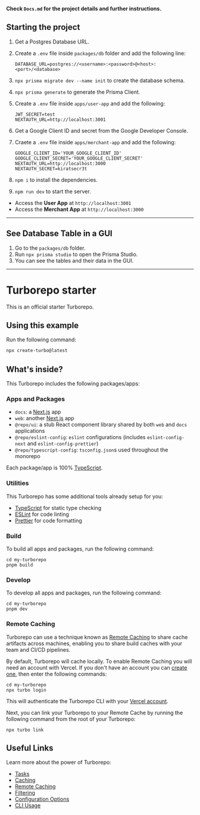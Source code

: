 **Check `Docs.md` for the project details and further instructions.**

## Starting the project

1. Get a Postgres Database URL.
2. Create a `.env` file inside `packages/db` folder and add the following line:
    ```
    DATABASE_URL=postgres://<username>:<password>@<host>:<port>/<database>
    ```
3. `npx prisma migrate dev --name init` to create the database schema.
4. `npx prisma generate` to generate the Prisma Client.

5. Create a `.env` file inside `apps/user-app` and add the following:
    ```
    JWT_SECRET=test
    NEXTAUTH_URL=http://localhost:3001
    ```

6. Get a Google Client ID and secret from the Google Developer Console.

7. Craete a `.env` file inside `apps/merchant-app` and add the following:
    ```
    GOOGLE_CLIENT_ID='YOUR_GOOGLE_CLIENT_ID'
    GOOGLE_CLIENT_SECRET='YOUR_GOOGLE_CLIENT_SECRET'
    NEXTAUTH_URL=http://localhost:3000
    NEXTAUTH_SECRET=kiratsecr3t
    ```

6. `npm i` to install the dependencies.
7. `npm run dev` to start the server.

- Access the **User App** at `http://localhost:3001`
- Access the **Merchant App** at `http://localhost:3000`

---

## See Database Table in a GUI

1. Go to the `packages/db` folder.
2. Run `npx prisma studio` to open the Prisma Studio.
3. You can see the tables and their data in the GUI.

---


# Turborepo starter

This is an official starter Turborepo.

## Using this example

Run the following command:

```sh
npx create-turbo@latest
```

## What's inside?

This Turborepo includes the following packages/apps:

### Apps and Packages

- `docs`: a [Next.js](https://nextjs.org/) app
- `web`: another [Next.js](https://nextjs.org/) app
- `@repo/ui`: a stub React component library shared by both `web` and `docs` applications
- `@repo/eslint-config`: `eslint` configurations (includes `eslint-config-next` and `eslint-config-prettier`)
- `@repo/typescript-config`: `tsconfig.json`s used throughout the monorepo

Each package/app is 100% [TypeScript](https://www.typescriptlang.org/).

### Utilities

This Turborepo has some additional tools already setup for you:

- [TypeScript](https://www.typescriptlang.org/) for static type checking
- [ESLint](https://eslint.org/) for code linting
- [Prettier](https://prettier.io) for code formatting

### Build

To build all apps and packages, run the following command:

```
cd my-turborepo
pnpm build
```

### Develop

To develop all apps and packages, run the following command:

```
cd my-turborepo
pnpm dev
```

### Remote Caching

Turborepo can use a technique known as [Remote Caching](https://turbo.build/repo/docs/core-concepts/remote-caching) to share cache artifacts across machines, enabling you to share build caches with your team and CI/CD pipelines.

By default, Turborepo will cache locally. To enable Remote Caching you will need an account with Vercel. If you don't have an account you can [create one](https://vercel.com/signup), then enter the following commands:

```
cd my-turborepo
npx turbo login
```

This will authenticate the Turborepo CLI with your [Vercel account](https://vercel.com/docs/concepts/personal-accounts/overview).

Next, you can link your Turborepo to your Remote Cache by running the following command from the root of your Turborepo:

```
npx turbo link
```

## Useful Links

Learn more about the power of Turborepo:

- [Tasks](https://turbo.build/repo/docs/core-concepts/monorepos/running-tasks)
- [Caching](https://turbo.build/repo/docs/core-concepts/caching)
- [Remote Caching](https://turbo.build/repo/docs/core-concepts/remote-caching)
- [Filtering](https://turbo.build/repo/docs/core-concepts/monorepos/filtering)
- [Configuration Options](https://turbo.build/repo/docs/reference/configuration)
- [CLI Usage](https://turbo.build/repo/docs/reference/command-line-reference)
